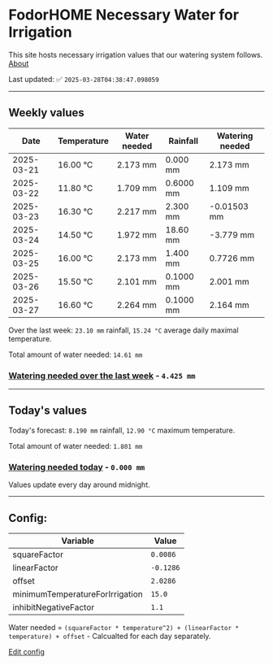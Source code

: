 # FodorHOME Necessary Water for Irrigation

This site hosts necessary irrigation values that our watering system follows. [About](https://github.com/redyau/irrigation)

Last updated: ✅ `2025-03-28T04:38:47.098059`

---

## Weekly values

| Date | Temperature | Water needed | Rainfall | Watering needed |
|-----|-----|-----|-----|-----|
| 2025-03-21 | 16.00 °C | 2.173 mm | 0.000 mm | 2.173 mm |
| 2025-03-22 | 11.80 °C | 1.709 mm | 0.6000 mm | 1.109 mm |
| 2025-03-23 | 16.30 °C | 2.217 mm | 2.300 mm | -0.01503 mm |
| 2025-03-24 | 14.50 °C | 1.972 mm | 18.60 mm | -3.779 mm |
| 2025-03-25 | 16.00 °C | 2.173 mm | 1.400 mm | 0.7726 mm |
| 2025-03-26 | 15.50 °C | 2.101 mm | 0.1000 mm | 2.001 mm |
| 2025-03-27 | 16.60 °C | 2.264 mm | 0.1000 mm | 2.164 mm |


Over the last week: `23.10 mm` rainfall, `15.24 °C` average daily maximal temperature.

Total amount of water needed: `14.61 mm`

### [Watering needed over the last week](lastweek.txt) - `4.425 mm`

---

## Today's values

Today's forecast: `8.190 mm` rainfall, `12.90 °C` maximum temperature.

Total amount of water needed: `1.801 mm`

### [Watering needed today](today.txt) - `0.000 mm`

Values update every day around midnight.

---

## Config:

| Variable | Value |
|-----|-----|
| squareFactor | `0.0086` |
| linearFactor | `-0.1286` |
| offset | `2.0286` |
| minimumTemperatureForIrrigation | `15.0` |
| inhibitNegativeFactor | `1.1` |

Water needed = `(squareFactor * temperature^2) + (linearFactor * temperature) + offset` - Calcualted for each day separately.

[Edit config](https://github.com/RedyAu/irrigation/edit/main/config.json)
